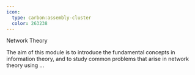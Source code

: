 ```yaml
---
icon:
  type: carbon:assembly-cluster
  color: 263238
---
```

Network Theory

The aim of this module is to introduce the fundamental concepts in information theory, and to study common problems that arise in network theory using ... 
